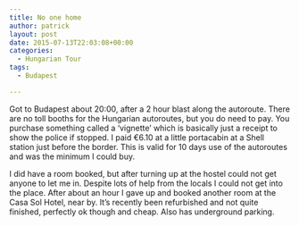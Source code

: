 ```yaml
---
title: No one home
author: patrick
layout: post
date: 2015-07-13T22:03:08+00:00
categories:
  - Hungarian Tour
tags:
  - Budapest

---
```

Got to Budapest about 20:00, after a 2 hour blast along the autoroute. There are no toll booths for the Hungarian autoroutes, but you do need to pay. You purchase something called a ‘vignette’ which is basically just a receipt to show the police if stopped. I paid €6.10 at a little portacabin at a Shell station just before the border. This is valid for 10 days use of the autoroutes and was the minimum I could buy.

I did have a room booked, but after turning up at the hostel could not get anyone to let me in. Despite lots of help from the locals I could not get into the place. After about an hour I gave up and booked another room at the Casa Sol Hotel, near by. It’s recently been refurbished and not quite finished, perfectly ok though and cheap. Also has underground parking.